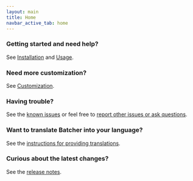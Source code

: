 ```yaml
---
layout: main
title: Home
navbar_active_tab: home
---
```


### Getting started and need help?

See [Installation](sections/Installation.html) and [Usage](sections/Usage.html).


### Need more customization?

See [Customization](sections/Customization.html).


### Having trouble?

See the [known issues](sections/Known-Issues.html) or feel free to [report other issues or ask questions](https://github.com/kamilburda/batcher/issues).


### Want to translate Batcher into your language?

See the [instructions for providing translations](sections/Providing-Translations.html).


### Curious about the latest changes?

See the [release notes](sections/CHANGELOG.html).
